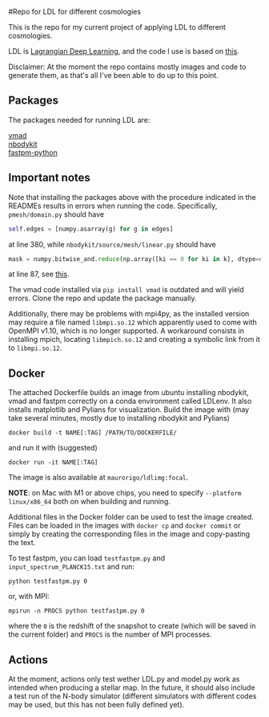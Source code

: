 #Repo for LDL for different cosmologies

This is the repo for my current project of applying LDL to different cosmologies.

LDL is [Lagrangian Deep Learning](https://arxiv.org/abs/2010.02926), and the code I use is based on [this](https://github.com/biweidai/LDL).

Disclaimer: At the moment the repo contains mostly images and code to generate them, as that's all I've been able to do up to this point.

## Packages

The packages needed for running LDL are:

[vmad](https://github.com/rainwoodman/vmad)  
[nbodykit](https://github.com/bccp/nbodykit)  
[fastpm-python](https://github.com/rainwoodman/fastpm-python)

## Important notes

Note that installing the packages above with the procedure indicated in the READMEs results in errors when running the code. Specifically, ```pmesh/domain.py``` should have

```python
self.edges = [numpy.asarray(g) for g in edges]
```
at line 380, while ```nbodykit/source/mesh/linear.py``` should have

```python
mask = numpy.bitwise_and.reduce(np.array([ki == 0 for ki in k], dtype=object))
```

at line 87, see [this](https://github.com/rainwoodman/fastpm-python/issues/18).

The vmad code installed via ```pip install vmad``` is outdated and will yield errors. Clone the repo and update the package manually.

Additionally, there may be problems with mpi4py, as the installed version may require a file named ```libmpi.so.12``` which apparently used to come with OpenMPI v1.10, which is no longer supported. A workaround consists in installing mpich, locating ```libmpich.so.12``` and creating a symbolic link from it to ```libmpi.so.12```.

## Docker

The attached Dockerfile builds an image from ubuntu installing nbodykit, vmad and fastpm correctly on a conda environment called LDLenv. It also installs matplotlib and Pylians for visualization. Build the image with (may take several minutes, mostly due to installing nbodykit and Pylians)

```
docker build -t NAME[:TAG] /PATH/TO/DOCKERFILE/
```

and run it with (suggested)

```
docker run -it NAME[:TAG]
```

The image is also available at ```maurorigo/ldlimg:focal```.

**NOTE**: on Mac with M1 or above chips, you need to specify ```--platform linux/x86_64``` both on when building and running.

Additional files in the Docker folder can be used to test the image created. Files can be loaded in the images with ```docker cp``` and ```docker commit``` or simply by creating the corresponding files in the image and copy-pasting the text.

To test fastpm, you can load  ```testfastpm.py``` and ```input_spectrum_PLANCK15.txt``` and run:

```
python testfastpm.py 0
```

or, with MPI:

```
mpirun -n PROCS python testfastpm.py 0
```

where the ```0``` is the redshift of the snapshot to create (which will be saved in the current folder) and ```PROCS``` is the number of MPI processes.

## Actions

At the moment, actions only test wether LDL.py and model.py work as intended when producing a stellar map. In the future, it should also include a test run of the N-body simulator (different simulators with different codes may be used, but this has not been fully defined yet).
